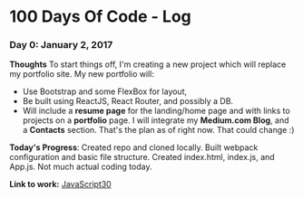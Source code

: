 # 100 Days Of Code - Log

### Day 0: January 2, 2017
**Thoughts** To start things off, I'm creating a new project which will replace my portfolio site. My new portfolio will:
* Use Bootstrap and some FlexBox for layout,
* Be built using ReactJS, React Router, and possibly a DB.
* Will include a __resume page__ for the landing/home page and with links to projects on a __portfolio__ page. I will integrate my __Medium.com Blog__, and a __Contacts__ section. That's the plan as of right now. That could change :)

**Today's Progress**: Created repo and cloned locally. Built webpack configuration and basic file structure. Created index.html, index.js, and App.js. Not much actual coding today.  

**Link to work:** [JavaScript30](https://github.com/JoniWeiss/joniweiss.com)
